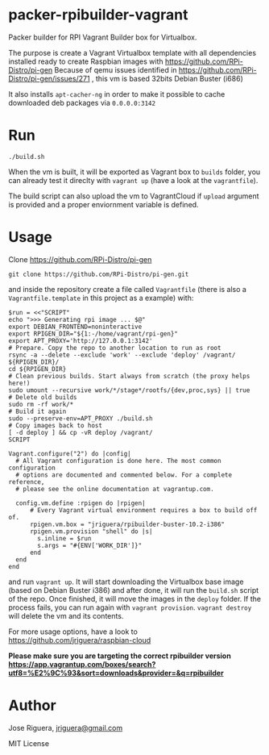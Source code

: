 # packer-rpibuilder-vagrant

Packer builder for RPI Vagrant Builder box for Virtualbox.

The purpose is create a Vagrant Virtualbox template with all dependencies installed ready to create Raspbian images with https://github.com/RPi-Distro/pi-gen
Because of qemu issues identified in https://github.com/RPi-Distro/pi-gen/issues/271 , this vm is based 32bits Debian Buster (i686)

It also installs `apt-cacher-ng` in order to make it possible to cache downloaded deb packages via `0.0.0.0:3142`

# Run

`./build.sh`

When the vm is built, it will be exported as Vagrant box to `builds` folder, 
you can already test it direclty with `vagrant up` (have a look at the `vagrantfile`).

The build script can also upload the vm to VagrantCloud if `upload` argument is provided
and a proper enviornment variable is defined.


# Usage

Clone https://github.com/RPi-Distro/pi-gen
```
git clone https://github.com/RPi-Distro/pi-gen.git
```

and inside the repository create a file called `Vagrantfile` (there is also a
`Vagrantfile.template` in this project as a example) with:
```
$run = <<"SCRIPT"
echo ">>> Generating rpi image ... $@"
export DEBIAN_FRONTEND=noninteractive
export RPIGEN_DIR="${1:-/home/vagrant/rpi-gen}"
export APT_PROXY='http://127.0.0.1:3142' 
# Prepare. Copy the repo to another location to run as root
rsync -a --delete --exclude 'work' --exclude 'deploy' /vagrant/  ${RPIGEN_DIR}/
cd ${RPIGEN_DIR}
# Clean previous builds. Start always from scratch (the proxy helps here!)
sudo umount --recursive work/*/stage*/rootfs/{dev,proc,sys} || true
# Delete old builds
sudo rm -rf work/*
# Build it again
sudo --preserve-env=APT_PROXY ./build.sh
# Copy images back to host
[ -d deploy ] && cp -vR deploy /vagrant/
SCRIPT

Vagrant.configure("2") do |config|
  # All Vagrant configuration is done here. The most common configuration
  # options are documented and commented below. For a complete reference,
  # please see the online documentation at vagrantup.com.  

  config.vm.define :rpigen do |rpigen|
      # Every Vagrant virtual environment requires a box to build off of.
      rpigen.vm.box = "jriguera/rpibuilder-buster-10.2-i386"
      rpigen.vm.provision "shell" do |s|
        s.inline = $run
        s.args = "#{ENV['WORK_DIR']}"
      end
  end
end
```

and run `vagrant up`. It will start downloading the Virtualbox base image 
(based on Debian Buster i386) and after done, it will run the `build.sh` script
of the repo. Once finished, it will move the images in the `deploy` folder.
If the process fails, you can run again with `vagrant provision`. `vagrant destroy`
will delete the vm and its contents.

For more usage options, have a look to https://github.com/jriguera/raspbian-cloud 

**Please make sure you are targeting the correct rpibuilder version https://app.vagrantup.com/boxes/search?utf8=%E2%9C%93&sort=downloads&provider=&q=rpibuilder**


# Author

Jose Riguera, jriguera@gmail.com

MIT License


